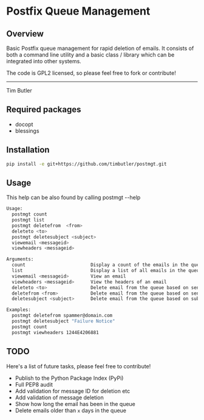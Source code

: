# Postfix Queue Management

## Overview
Basic Postfix queue management for rapid deletion of emails. It consists of both a command line utility and a basic
class / library which can be integrated into other systems.

The code is GPL2 licensed, so please feel free to fork or contribute!

----
Tim Butler

## Required packages
- docopt
- blessings

## Installation

```bash
pip install -e git+https://github.com/timbutler/postmgt.git
```

## Usage
This help can be also found by calling postmgt --help

``` bash
Usage:
  postmgt count
  postmgt list
  postmgt deletefrom  <from>
  deleteto <to>
  postmgt deletesubject <subject>
  viewemail <messageid>
  viewheaders <messageid>

Arguments:
  count                        Display a count of the emails in the queue
  list                         Display a list of all emails in the queue
  viewemail <messageid>        View an email
  viewheaders <messageid>      View the headers of an email
  deleteto <to>                Delete email from the queue based on sender (from) address
  deletefrom <from>            Delete email from the queue based on sender (from) address
  deletesubject <subject>      Delete email from the queue based on subject

Examples:
  postmgt deletefrom spammer@domain.com
  postmgt deletesubject "Failure Notice"
  postmgt count
  postmgt viewheaders 1244E4206881
```

## TODO
Here's a list of future tasks, please feel free to contribute!
 - Publish to the Python Package Index (PyPi)
 - Full PEP8 audit
 - Add validation for message ID for deletion etc
 - Add validation of message deletion
 - Show how long the email has been in the queue
 - Delete emails older than `x` days in the queue